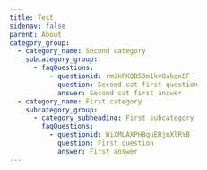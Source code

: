 ```yaml
---
title: Test
sidenav: false
parent: About
category_group:
  - category_name: Second category
    subcategory_group:
      - faqQuestions:
          - questionid: rm3kPKQB53m1kvOakqnEF
            question: Second cat first question
            answer: Second cat first answer
  - category_name: First category
    subcategory_group:
      - category_subheading: First subcategory
        faqQuestions:
          - questionid: WiXMLAXPHBquERjmXlRYB
            question: First question
            answer: First answer
---
```

